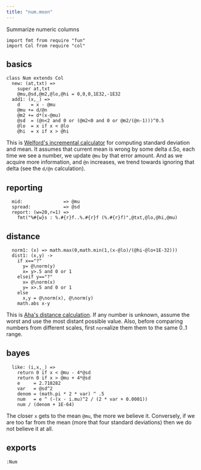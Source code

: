 ```yaml
---
title: "num.moon"
---
```



Summarize numeric columns

```moonscript
import fmt from require "fun"
import Col from require "col"
```

## basics

```moonscript
class Num extends Col
  new: (at,txt) =>
    super at,txt
    @mu,@sd,@m2,@lo,@hi = 0,0,0,1E32,-1E32
  add1: (x,_) =>
    d    = x - @mu
    @mu += d/@n
    @m2 += d*(x-@mu)
    @sd  = (@n<2 and 0 or (@m2<0 and 0 or @m2/(@n-1)))^0.5
    @lo  = x if x < @lo
    @hi  = x if x > @hi
```

This is [Welford's incremental calculator](refs#Welford62) for computing standard
deviation and mean.   It assumes that current mean is wrong by some delta
`d`.So, each time we see a number, we update `@mu` by that error amount.
And as we acquire more information, and `@n` increases,
we trend towards ignoring that delta (see the `d/@n` calculation).
## reporting 

```moonscript
  mid:               => @mu
  spread:            => @sd
  report: (w=20,r=1) =>
    fmt("%#{w}s : %.#{r}f..%.#{r}f (%.#{r}f)",@txt,@lo,@hi,@mu)
```

## distance 

```moonscript
  norm1: (x) => math.max(0,math.min(1,(x-@lo)/(@hi-@lo+1E-32)))
  dist1: (x,y) ->
    if x=="?"
      y= @\norm(y)
      x= y>.5 and 0 or 1
    elseif y=="?"
      x= @\norm(x)
      y= x>.5 and 0 or 1
    else
      x,y = @\norm(x), @\norm(y)
    math.abs x-y
```

This is [Aha's distance calculation](refs#Aha91). If any number is unknown,
assume the worst and use the most distant possible value.
Also, before comparing numbers from different scales, first `norm`alize them
them to the same 0..1 range.
## bayes

```moonscript
  like: (i,x,_) =>
    return 0 if x < @mu - 4*@sd 
    return 0 if x > @mu + 4*@sd 
    e     = 2.718282
    var   = @sd^2
    denom = (math.pi * 2 * var) ^ .5
    num   = e ^ (-(x - i.mu)^2 / (2 * var + 0.0001))
    num / (denom + 1E-64)
```

The closer `x` gets to the mean `@mu`, the more we believe it.
Conversely, if we are too far from the mean (more that four standard 
deviations) then we do not believe it at all.
## exports

```moonscript
:Num
```
